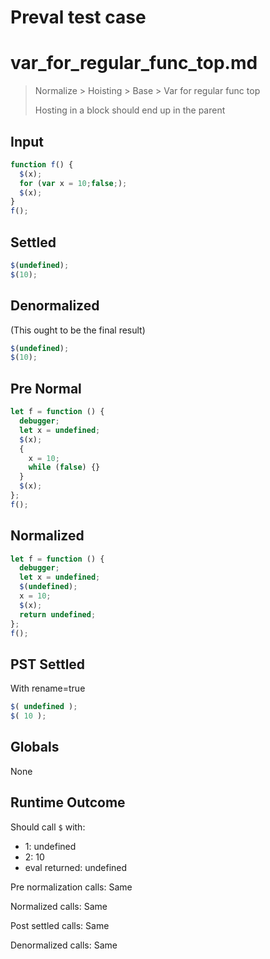 # Preval test case

# var_for_regular_func_top.md

> Normalize > Hoisting > Base > Var for regular func top
>
> Hosting in a block should end up in the parent

## Input

`````js filename=intro
function f() {
  $(x);
  for (var x = 10;false;);
  $(x);
}
f();
`````

## Settled


`````js filename=intro
$(undefined);
$(10);
`````

## Denormalized
(This ought to be the final result)

`````js filename=intro
$(undefined);
$(10);
`````

## Pre Normal


`````js filename=intro
let f = function () {
  debugger;
  let x = undefined;
  $(x);
  {
    x = 10;
    while (false) {}
  }
  $(x);
};
f();
`````

## Normalized


`````js filename=intro
let f = function () {
  debugger;
  let x = undefined;
  $(undefined);
  x = 10;
  $(x);
  return undefined;
};
f();
`````

## PST Settled
With rename=true

`````js filename=intro
$( undefined );
$( 10 );
`````

## Globals

None

## Runtime Outcome

Should call `$` with:
 - 1: undefined
 - 2: 10
 - eval returned: undefined

Pre normalization calls: Same

Normalized calls: Same

Post settled calls: Same

Denormalized calls: Same
